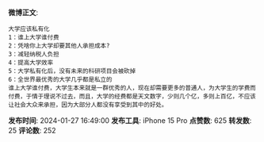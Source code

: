 **微博正文**: 
```
大学应该私有化
1：谁上大学谁付费
2：凭啥你上大学却要其他人承担成本?
3：减轻纳税人负担
4：提高大学效率
5：大学私有化后，没有未来的科研项目会被砍掉
6：全世界最优秀的大学几乎都是私立的
谁上大学谁付费，大学生本来就是一群优秀的人，现在却需要更多的普通人，为大学生的学费而付费，于情于理说不过去，而且，大学的经费都是天文数字，少则几个亿，多则上百亿，不应该让社会大众来承担，因为大部分人都没有享受到其中的好处。
```
**发布时间**: 2024-01-27 16:49:00
**发布工具**: iPhone 15 Pro
**点赞数**: 625
**转发数**: 25
**评论数**: 252
